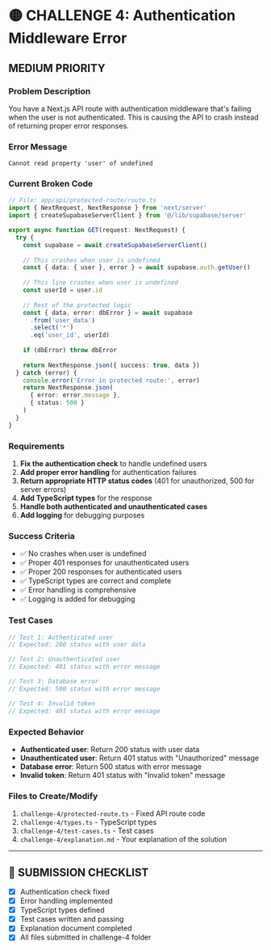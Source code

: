 # 🟡 **CHALLENGE 4: Authentication Middleware Error**
## **MEDIUM PRIORITY**

### **Problem Description**
You have a Next.js API route with authentication middleware that's failing when the user is not authenticated. This is causing the API to crash instead of returning proper error responses.

### **Error Message**
```
Cannot read property 'user' of undefined
```

### **Current Broken Code**
```typescript
// File: app/api/protected-route/route.ts
import { NextRequest, NextResponse } from 'next/server'
import { createSupabaseServerClient } from '@/lib/supabase/server'

export async function GET(request: NextRequest) {
  try {
    const supabase = await createSupabaseServerClient()
    
    // This crashes when user is undefined
    const { data: { user }, error } = await supabase.auth.getUser()
    
    // This line crashes when user is undefined
    const userId = user.id
    
    // Rest of the protected logic
    const { data, error: dbError } = await supabase
      .from('user_data')
      .select('*')
      .eq('user_id', userId)
    
    if (dbError) throw dbError
    
    return NextResponse.json({ success: true, data })
  } catch (error) {
    console.error('Error in protected route:', error)
    return NextResponse.json(
      { error: error.message },
      { status: 500 }
    )
  }
}
```

### **Requirements**
1. **Fix the authentication check** to handle undefined users
2. **Add proper error handling** for authentication failures
3. **Return appropriate HTTP status codes** (401 for unauthorized, 500 for server errors)
4. **Add TypeScript types** for the response
5. **Handle both authenticated and unauthenticated cases**
6. **Add logging** for debugging purposes

### **Success Criteria**
- ✅ No crashes when user is undefined
- ✅ Proper 401 responses for unauthenticated users
- ✅ Proper 200 responses for authenticated users
- ✅ TypeScript types are correct and complete
- ✅ Error handling is comprehensive
- ✅ Logging is added for debugging

### **Test Cases**
```typescript
// Test 1: Authenticated user
// Expected: 200 status with user data

// Test 2: Unauthenticated user
// Expected: 401 status with error message

// Test 3: Database error
// Expected: 500 status with error message

// Test 4: Invalid token
// Expected: 401 status with error message
```

### **Expected Behavior**
- **Authenticated user**: Return 200 status with user data
- **Unauthenticated user**: Return 401 status with "Unauthorized" message
- **Database error**: Return 500 status with error message
- **Invalid token**: Return 401 status with "Invalid token" message

### **Files to Create/Modify**
1. `challenge-4/protected-route.ts` - Fixed API route code
2. `challenge-4/types.ts` - TypeScript types
3. `challenge-4/test-cases.ts` - Test cases
4. `challenge-4/explanation.md` - Your explanation of the solution



---

## 🎯 **SUBMISSION CHECKLIST**
- [x] Authentication check fixed
- [x] Error handling implemented
- [x] TypeScript types defined
- [x] Test cases written and passing
- [x] Explanation document completed
- [x] All files submitted in challenge-4 folder
